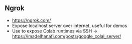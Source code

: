 ## Ngrok
* https://ngrok.com/
* Expose localhost server over internet, useful for demos
* Use to expose Colab runtimes via SSH -> https://imadelhanafi.com/posts/google_colal_server/